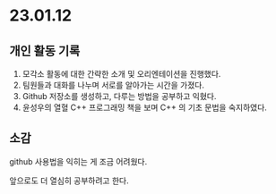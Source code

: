 # 23.01.12 
## 개인 활동 기록

1. 모각소 활동에 대한 간략한 소개 및 오리엔테이션을 진행했다.
2. 팀원들과 대화를 나누며 서로를 알아가는 시간을 가졌다.
3. Github 저장소를 생성하고, 다루는 방법을 공부하고 익혔다.
4. 윤성우의 열혈 C++ 프로그래밍 책을 보며 C++ 의 기초 문법을 숙지하였다.

## 소감

github 사용법을 익히는 게 조금 어려웠다. 

앞으로도 더 열심히 공부하려고 한다.
